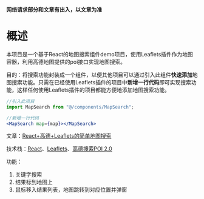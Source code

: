 **网络请求部分和文章有出入，以文章为准**

# 概述

本项目是一个基于React的地图搜索组件demo项目，使用Leaflets插件作为地图容器，利用高德地图提供的poi接口实现地图搜索。

目的：将搜索功能封装成一个组件，以便其他项目可以通过引入此组件**快速添加**地图搜索功能。只需在已经使用Leaflets插件的项目中**新增一行代码**即可实现搜索功能，这样任何使用Leaflets插件的项目都能方便地添加地图搜索功能。

```jsx
//引入此项目
import MapSearch from "@/components/MapSearch";

//新增一行代码
<MapSearch map={map}></MapSearch>
```

文章：[React+高德+Leaflets的简单地图搜索](https://juejin.cn/post/7208858443630624828)

技术栈：[React](https://react.docschina.org/)、[Leaflets](https://leafletjs.cn/)、[高德搜索POI 2.0](https://developer.amap.com/api/webservice/guide/api/newpoisearch)

功能：
1.  关键字搜索
1.  结果标到地图上
1.  鼠标移入结果列表，地图跳转到对应位置并弹窗
